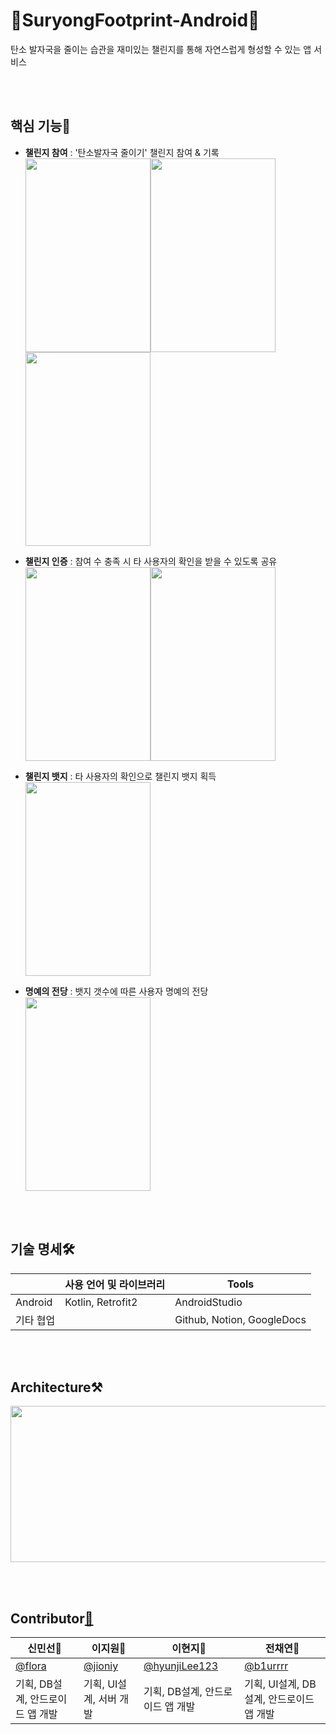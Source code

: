 # 🐾SuryongFootprint-Android🐾

탄소 발자국을 줄이는 습관을 재미있는 챌린지를 통해 자연스럽게 형성할 수 있는 앱 서비스
 
<br></br>
## 핵심 기능🙌
- **챌린지 참여** : '탄소발자국 줄이기' 챌린지 참여 & 기록 <br>
<img src="https://user-images.githubusercontent.com/68148196/152624172-6ddad366-b8c5-4b33-b767-3f144f79b590.png" width=200 height=310><img src="https://user-images.githubusercontent.com/68148196/152624228-fd8692e8-b9dd-49f9-b596-3f4e542c1da7.png" width=200 height=310><img src="https://user-images.githubusercontent.com/68148196/152624248-b530a83c-20f0-4de3-afeb-cd124f24cfb2.png" width=200 height=310>

- **챌린지 인증** : 참여 수 충족 시 타 사용자의 확인을 받을 수 있도록 공유 <br>
<img src="https://user-images.githubusercontent.com/68148196/152624369-4e578bdc-729f-43f4-9e7b-ceae20fd53aa.png" width=200 height=310><img src="https://user-images.githubusercontent.com/68148196/152624405-ef25588b-81a7-4791-94fd-ae4a305436ca.png" width=200 height=310>

- **챌린지 뱃지** : 타 사용자의 확인으로 챌린지 뱃지 획득 <br>
  <img src="https://user-images.githubusercontent.com/68148196/152624499-e36df1b4-5158-4b6f-ac87-be016e8cfa30.png" width=200 height=310>

- **명예의 전당** : 뱃지 갯수에 따른 사용자 명예의 전당<br>
  <img src="https://user-images.githubusercontent.com/68148196/152624523-de0194e9-e15b-4b8a-8324-207483e7903e.png" width=200 height=310>


<br></br>
## 기술 명세🛠
|  | 사용 언어 및 라이브러리 | Tools |
| ------ | ------ | ------ |
| Android | Kotlin, Retrofit2 | AndroidStudio |
| 기타 협업 |  | Github, Notion, GoogleDocs |


<br></br>
## Architecture⚒
<img src="https://user-images.githubusercontent.com/68148196/152620025-1700a124-d4a3-45a7-8720-f4b361ebbe55.png" width=750 height=250>

<br></br>
## Contributor[🐲](https://github.com/nohorang-horangteam)
| 신민선🐲 | 이지원🐲 | 이현지🐲 | 전채연🐲 |
| ------ | ------ | ------ |------ |
| [@flora](https://github.com/flora7883) | [@jioniy](https://github.com/jioniy) | [@hyunjiLee123](https://github.com/hyunjiLee123) | [@b1urrrr](https://github.com/b1urrrr) |
| 기획, DB설계, 안드로이드 앱 개발 | 기획, UI설계, 서버 개발 | 기획, DB설계, 안드로이드 앱 개발 | 기획, UI설계, DB설계, 안드로이드 앱 개발 |

